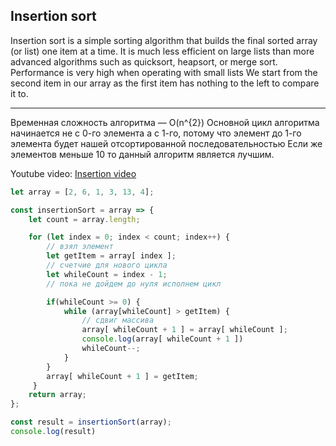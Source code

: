 ## Insertion sort

Insertion sort is a simple sorting algorithm that builds the final sorted array (or list) one item at a time. It is much less efficient on large lists than more advanced algorithms such as quicksort, heapsort, or merge sort.
Performance is very high when operating with small lists
We start from the second item in our array as the first item has nothing to the left to compare it to.

-----------------------------------------------------------

Временная сложность алгоритма — O(n^{2})
Основной цикл алгоритма начинается не с 0-го элемента а с 1-го, 
потому что элемент до 1-го элемента будет нашей отсортированной последовательностью
Если же элементов меньше 10 то данный алгоритм является лучшим. 

Youtube video: [Insertion video](https://www.youtube.com/watch?v=8oJS1BMKE64)

```js
let array = [2, 6, 1, 3, 13, 4];

const insertionSort = array => {
    let count = array.length;

    for (let index = 0; index < count; index++) { 
        // взял элемент
        let getItem = array[ index ];
        // счетчие для нового цикла
        let whileCount = index - 1;
        // пока не дойдем до нуля исполнем цикл

        if(whileCount >= 0) {
            while (array[whileCount] > getItem) { 
                // cдвиг массива
                array[ whileCount + 1 ] = array[ whileCount ]; 
                console.log(array[ whileCount + 1 ])
                whileCount--; 
            }
        }
        array[ whileCount + 1 ] = getItem;
     }                    
    return array;   
};

const result = insertionSort(array);
console.log(result)
```